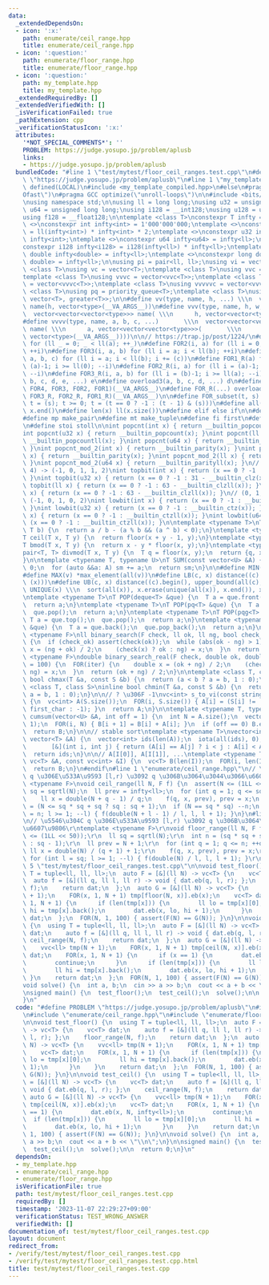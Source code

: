 ```yaml
---
data:
  _extendedDependsOn:
  - icon: ':x:'
    path: enumerate/ceil_range.hpp
    title: enumerate/ceil_range.hpp
  - icon: ':question:'
    path: enumerate/floor_range.hpp
    title: enumerate/floor_range.hpp
  - icon: ':question:'
    path: my_template.hpp
    title: my_template.hpp
  _extendedRequiredBy: []
  _extendedVerifiedWith: []
  _isVerificationFailed: true
  _pathExtension: cpp
  _verificationStatusIcon: ':x:'
  attributes:
    '*NOT_SPECIAL_COMMENTS*': ''
    PROBLEM: https://judge.yosupo.jp/problem/aplusb
    links:
    - https://judge.yosupo.jp/problem/aplusb
  bundledCode: "#line 1 \"test/mytest/floor_ceil_ranges.test.cpp\"\n#define PROBLEM\
    \ \"https://judge.yosupo.jp/problem/aplusb\"\n#line 1 \"my_template.hpp\"\n#if\
    \ defined(LOCAL)\n#include <my_template_compiled.hpp>\n#else\n#pragma GCC optimize(\"\
    Ofast\")\n#pragma GCC optimize(\"unroll-loops\")\n\n#include <bits/stdc++.h>\n\
    \nusing namespace std;\n\nusing ll = long long;\nusing u32 = unsigned int;\nusing\
    \ u64 = unsigned long long;\nusing i128 = __int128;\nusing u128 = unsigned __int128;\n\
    using f128 = __float128;\n\ntemplate <class T>\nconstexpr T infty = 0;\ntemplate\
    \ <>\nconstexpr int infty<int> = 1'000'000'000;\ntemplate <>\nconstexpr ll infty<ll>\
    \ = ll(infty<int>) * infty<int> * 2;\ntemplate <>\nconstexpr u32 infty<u32> =\
    \ infty<int>;\ntemplate <>\nconstexpr u64 infty<u64> = infty<ll>;\ntemplate <>\n\
    constexpr i128 infty<i128> = i128(infty<ll>) * infty<ll>;\ntemplate <>\nconstexpr\
    \ double infty<double> = infty<ll>;\ntemplate <>\nconstexpr long double infty<long\
    \ double> = infty<ll>;\n\nusing pi = pair<ll, ll>;\nusing vi = vector<ll>;\ntemplate\
    \ <class T>\nusing vc = vector<T>;\ntemplate <class T>\nusing vvc = vector<vc<T>>;\n\
    template <class T>\nusing vvvc = vector<vvc<T>>;\ntemplate <class T>\nusing vvvvc\
    \ = vector<vvvc<T>>;\ntemplate <class T>\nusing vvvvvc = vector<vvvvc<T>>;\ntemplate\
    \ <class T>\nusing pq = priority_queue<T>;\ntemplate <class T>\nusing pqg = priority_queue<T,\
    \ vector<T>, greater<T>>;\n\n#define vv(type, name, h, ...) \\\n  vector<vector<type>>\
    \ name(h, vector<type>(__VA_ARGS__))\n#define vvv(type, name, h, w, ...)   \\\n\
    \  vector<vector<vector<type>>> name( \\\n      h, vector<vector<type>>(w, vector<type>(__VA_ARGS__)))\n\
    #define vvvv(type, name, a, b, c, ...)       \\\n  vector<vector<vector<vector<type>>>>\
    \ name( \\\n      a, vector<vector<vector<type>>>(       \\\n             b, vector<vector<type>>(c,\
    \ vector<type>(__VA_ARGS__))))\n\n// https://trap.jp/post/1224/\n#define FOR1(a)\
    \ for (ll _ = 0; _ < ll(a); ++_)\n#define FOR2(i, a) for (ll i = 0; i < ll(a);\
    \ ++i)\n#define FOR3(i, a, b) for (ll i = a; i < ll(b); ++i)\n#define FOR4(i,\
    \ a, b, c) for (ll i = a; i < ll(b); i += (c))\n#define FOR1_R(a) for (ll i =\
    \ (a)-1; i >= ll(0); --i)\n#define FOR2_R(i, a) for (ll i = (a)-1; i >= ll(0);\
    \ --i)\n#define FOR3_R(i, a, b) for (ll i = (b)-1; i >= ll(a); --i)\n#define overload4(a,\
    \ b, c, d, e, ...) e\n#define overload3(a, b, c, d, ...) d\n#define FOR(...) overload4(__VA_ARGS__,\
    \ FOR4, FOR3, FOR2, FOR1)(__VA_ARGS__)\n#define FOR_R(...) overload3(__VA_ARGS__,\
    \ FOR3_R, FOR2_R, FOR1_R)(__VA_ARGS__)\n\n#define FOR_subset(t, s) \\\n  for (ll\
    \ t = (s); t >= 0; t = (t == 0 ? -1 : (t - 1) & (s)))\n#define all(x) x.begin(),\
    \ x.end()\n#define len(x) ll(x.size())\n#define elif else if\n\n#define eb emplace_back\n\
    #define mp make_pair\n#define mt make_tuple\n#define fi first\n#define se second\n\
    \n#define stoi stoll\n\nint popcnt(int x) { return __builtin_popcount(x); }\n\
    int popcnt(u32 x) { return __builtin_popcount(x); }\nint popcnt(ll x) { return\
    \ __builtin_popcountll(x); }\nint popcnt(u64 x) { return __builtin_popcountll(x);\
    \ }\nint popcnt_mod_2(int x) { return __builtin_parity(x); }\nint popcnt_mod_2(u32\
    \ x) { return __builtin_parity(x); }\nint popcnt_mod_2(ll x) { return __builtin_parityll(x);\
    \ }\nint popcnt_mod_2(u64 x) { return __builtin_parityll(x); }\n// (0, 1, 2, 3,\
    \ 4) -> (-1, 0, 1, 1, 2)\nint topbit(int x) { return (x == 0 ? -1 : 31 - __builtin_clz(x));\
    \ }\nint topbit(u32 x) { return (x == 0 ? -1 : 31 - __builtin_clz(x)); }\nint\
    \ topbit(ll x) { return (x == 0 ? -1 : 63 - __builtin_clzll(x)); }\nint topbit(u64\
    \ x) { return (x == 0 ? -1 : 63 - __builtin_clzll(x)); }\n// (0, 1, 2, 3, 4) ->\
    \ (-1, 0, 1, 0, 2)\nint lowbit(int x) { return (x == 0 ? -1 : __builtin_ctz(x));\
    \ }\nint lowbit(u32 x) { return (x == 0 ? -1 : __builtin_ctz(x)); }\nint lowbit(ll\
    \ x) { return (x == 0 ? -1 : __builtin_ctzll(x)); }\nint lowbit(u64 x) { return\
    \ (x == 0 ? -1 : __builtin_ctzll(x)); }\n\ntemplate <typename T>\nT floor(T a,\
    \ T b) {\n  return a / b - (a % b && (a ^ b) < 0);\n}\ntemplate <typename T>\n\
    T ceil(T x, T y) {\n  return floor(x + y - 1, y);\n}\ntemplate <typename T>\n\
    T bmod(T x, T y) {\n  return x - y * floor(x, y);\n}\ntemplate <typename T>\n\
    pair<T, T> divmod(T x, T y) {\n  T q = floor(x, y);\n  return {q, x - q * y};\n\
    }\n\ntemplate <typename T, typename U>\nT SUM(const vector<U> &A) {\n  T sm =\
    \ 0;\n  for (auto &&a: A) sm += a;\n  return sm;\n}\n\n#define MIN(v) *min_element(all(v))\n\
    #define MAX(v) *max_element(all(v))\n#define LB(c, x) distance((c).begin(), lower_bound(all(c),\
    \ (x)))\n#define UB(c, x) distance((c).begin(), upper_bound(all(c), (x)))\n#define\
    \ UNIQUE(x) \\\n  sort(all(x)), x.erase(unique(all(x)), x.end()), x.shrink_to_fit()\n\
    \ntemplate <typename T>\nT POP(deque<T> &que) {\n  T a = que.front();\n  que.pop_front();\n\
    \  return a;\n}\ntemplate <typename T>\nT POP(pq<T> &que) {\n  T a = que.top();\n\
    \  que.pop();\n  return a;\n}\ntemplate <typename T>\nT POP(pqg<T> &que) {\n \
    \ T a = que.top();\n  que.pop();\n  return a;\n}\ntemplate <typename T>\nT POP(vc<T>\
    \ &que) {\n  T a = que.back();\n  que.pop_back();\n  return a;\n}\n\ntemplate\
    \ <typename F>\nll binary_search(F check, ll ok, ll ng, bool check_ok = true)\
    \ {\n  if (check_ok) assert(check(ok));\n  while (abs(ok - ng) > 1) {\n    auto\
    \ x = (ng + ok) / 2;\n    (check(x) ? ok : ng) = x;\n  }\n  return ok;\n}\ntemplate\
    \ <typename F>\ndouble binary_search_real(F check, double ok, double ng, int iter\
    \ = 100) {\n  FOR(iter) {\n    double x = (ok + ng) / 2;\n    (check(x) ? ok :\
    \ ng) = x;\n  }\n  return (ok + ng) / 2;\n}\n\ntemplate <class T, class S>\ninline\
    \ bool chmax(T &a, const S &b) {\n  return (a < b ? a = b, 1 : 0);\n}\ntemplate\
    \ <class T, class S>\ninline bool chmin(T &a, const S &b) {\n  return (a > b ?\
    \ a = b, 1 : 0);\n}\n\n// ? \u306F -1\nvc<int> s_to_vi(const string &S, char first_char)\
    \ {\n  vc<int> A(S.size());\n  FOR(i, S.size()) { A[i] = (S[i] != '?' ? S[i] -\
    \ first_char : -1); }\n  return A;\n}\n\ntemplate <typename T, typename U>\nvector<T>\
    \ cumsum(vector<U> &A, int off = 1) {\n  int N = A.size();\n  vector<T> B(N +\
    \ 1);\n  FOR(i, N) { B[i + 1] = B[i] + A[i]; }\n  if (off == 0) B.erase(B.begin());\n\
    \  return B;\n}\n\n// stable sort\ntemplate <typename T>\nvector<int> argsort(const\
    \ vector<T> &A) {\n  vector<int> ids(len(A));\n  iota(all(ids), 0);\n  sort(all(ids),\n\
    \       [&](int i, int j) { return (A[i] == A[j] ? i < j : A[i] < A[j]); });\n\
    \  return ids;\n}\n\n// A[I[0]], A[I[1]], ...\ntemplate <typename T>\nvc<T> rearrange(const\
    \ vc<T> &A, const vc<int> &I) {\n  vc<T> B(len(I));\n  FOR(i, len(I)) B[i] = A[I[i]];\n\
    \  return B;\n}\n#endif\n#line 1 \"enumerate/ceil_range.hpp\"\n// \u5546\u304C\
    \ q \u306E\u533A\u9593 [l,r) \u3092 q \u306B\u3064\u3044\u3066\u6607\u9806\ntemplate\
    \ <typename F>\nvoid ceil_range(ll N, F f) {\n  assert(N <= (1LL << 50));\n  ll\
    \ sq = sqrtl(N);\n  ll prev = infty<ll>;\n  for (int q = 1; q <= sq; ++q) {\n\
    \    ll x = double(N + q - 1) / q;\n    f(q, x, prev), prev = x;\n  }\n  int n\
    \ = (N <= sq * sq + sq ? sq : sq + 1);\n  if (N == sq * sq) --n;\n  for (int l\
    \ = n; l >= 1; --l) { f(double(N + l - 1) / l, l, l + 1); }\n}\n#line 1 \"enumerate/floor_range.hpp\"\
    \n// \u5546\u304C q \u306E\u533A\u9593 [l,r) \u3092 q \u306B\u3064\u3044\u3066\
    \u6607\u9806\r\ntemplate <typename F>\r\nvoid floor_range(ll N, F f) {\r\n  assert(N\
    \ <= (1LL << 50));\r\n  ll sq = sqrtl(N);\r\n  int n = (sq * sq + sq <= N ? sq\
    \ : sq - 1);\r\n  ll prev = N + 1;\r\n  for (int q = 1; q <= n; ++q) {\r\n   \
    \ ll x = double(N) / (q + 1) + 1;\r\n    f(q, x, prev), prev = x;\r\n  }\r\n \
    \ for (int l = sq; l >= 1; --l) { f(double(N) / l, l, l + 1); }\r\n}\r\n#line\
    \ 5 \"test/mytest/floor_ceil_ranges.test.cpp\"\n\nvoid test_floor() {\n  using\
    \ T = tuple<ll, ll, ll>;\n  auto F = [&](ll N) -> vc<T> {\n    vc<T> dat;\n  \
    \  auto f = [&](ll q, ll l, ll r) -> void { dat.eb(q, l, r); };\n    floor_range(N,\
    \ f);\n    return dat;\n  };\n  auto G = [&](ll N) -> vc<T> {\n    vvc<ll> tmp(N\
    \ + 1);\n    FOR(x, 1, N + 1) tmp[floor(N, x)].eb(x);\n    vc<T> dat;\n    FOR(x,\
    \ 1, N + 1) {\n      if (len(tmp[x])) {\n        ll lo = tmp[x][0];\n        ll\
    \ hi = tmp[x].back();\n        dat.eb(x, lo, hi + 1);\n      }\n    }\n    return\
    \ dat;\n  };\n  FOR(N, 1, 100) { assert(F(N) == G(N)); }\n}\n\nvoid test_ceil()\
    \ {\n  using T = tuple<ll, ll, ll>;\n  auto F = [&](ll N) -> vc<T> {\n    vc<T>\
    \ dat;\n    auto f = [&](ll q, ll l, ll r) -> void { dat.eb(q, l, r); };\n   \
    \ ceil_range(N, f);\n    return dat;\n  };\n  auto G = [&](ll N) -> vc<T> {\n\
    \    vvc<ll> tmp(N + 1);\n    FOR(x, 1, N + 1) tmp[ceil(N, x)].eb(x);\n    vc<T>\
    \ dat;\n    FOR(x, 1, N + 1) {\n      if (x == 1) {\n        dat.eb(x, N, infty<ll>);\n\
    \        continue;\n      }\n      if (len(tmp[x])) {\n        ll lo = tmp[x][0];\n\
    \        ll hi = tmp[x].back();\n        dat.eb(x, lo, hi + 1);\n      }\n   \
    \ }\n    return dat;\n  };\n  FOR(N, 1, 100) { assert(F(N) == G(N)); }\n}\n\n\
    void solve() {\n  int a, b;\n  cin >> a >> b;\n  cout << a + b << \"\\n\";\n}\n\
    \nsigned main() {\n  test_floor();\n  test_ceil();\n  solve();\n\n  return 0;\n\
    }\n"
  code: "#define PROBLEM \"https://judge.yosupo.jp/problem/aplusb\"\n#include \"my_template.hpp\"\
    \n#include \"enumerate/ceil_range.hpp\"\n#include \"enumerate/floor_range.hpp\"\
    \n\nvoid test_floor() {\n  using T = tuple<ll, ll, ll>;\n  auto F = [&](ll N)\
    \ -> vc<T> {\n    vc<T> dat;\n    auto f = [&](ll q, ll l, ll r) -> void { dat.eb(q,\
    \ l, r); };\n    floor_range(N, f);\n    return dat;\n  };\n  auto G = [&](ll\
    \ N) -> vc<T> {\n    vvc<ll> tmp(N + 1);\n    FOR(x, 1, N + 1) tmp[floor(N, x)].eb(x);\n\
    \    vc<T> dat;\n    FOR(x, 1, N + 1) {\n      if (len(tmp[x])) {\n        ll\
    \ lo = tmp[x][0];\n        ll hi = tmp[x].back();\n        dat.eb(x, lo, hi +\
    \ 1);\n      }\n    }\n    return dat;\n  };\n  FOR(N, 1, 100) { assert(F(N) ==\
    \ G(N)); }\n}\n\nvoid test_ceil() {\n  using T = tuple<ll, ll, ll>;\n  auto F\
    \ = [&](ll N) -> vc<T> {\n    vc<T> dat;\n    auto f = [&](ll q, ll l, ll r) ->\
    \ void { dat.eb(q, l, r); };\n    ceil_range(N, f);\n    return dat;\n  };\n \
    \ auto G = [&](ll N) -> vc<T> {\n    vvc<ll> tmp(N + 1);\n    FOR(x, 1, N + 1)\
    \ tmp[ceil(N, x)].eb(x);\n    vc<T> dat;\n    FOR(x, 1, N + 1) {\n      if (x\
    \ == 1) {\n        dat.eb(x, N, infty<ll>);\n        continue;\n      }\n    \
    \  if (len(tmp[x])) {\n        ll lo = tmp[x][0];\n        ll hi = tmp[x].back();\n\
    \        dat.eb(x, lo, hi + 1);\n      }\n    }\n    return dat;\n  };\n  FOR(N,\
    \ 1, 100) { assert(F(N) == G(N)); }\n}\n\nvoid solve() {\n  int a, b;\n  cin >>\
    \ a >> b;\n  cout << a + b << \"\\n\";\n}\n\nsigned main() {\n  test_floor();\n\
    \  test_ceil();\n  solve();\n\n  return 0;\n}\n"
  dependsOn:
  - my_template.hpp
  - enumerate/ceil_range.hpp
  - enumerate/floor_range.hpp
  isVerificationFile: true
  path: test/mytest/floor_ceil_ranges.test.cpp
  requiredBy: []
  timestamp: '2023-11-07 22:29:27+09:00'
  verificationStatus: TEST_WRONG_ANSWER
  verifiedWith: []
documentation_of: test/mytest/floor_ceil_ranges.test.cpp
layout: document
redirect_from:
- /verify/test/mytest/floor_ceil_ranges.test.cpp
- /verify/test/mytest/floor_ceil_ranges.test.cpp.html
title: test/mytest/floor_ceil_ranges.test.cpp
---
```

